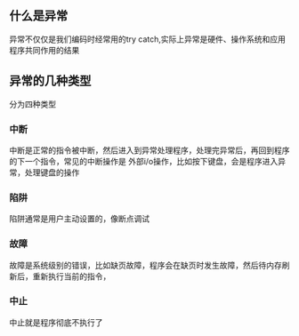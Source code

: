 ## 什么是异常
异常不仅仅是我们编码时经常用的try catch,实际上异常是硬件、操作系统和应用程序共同作用的结果

## 异常的几种类型
分为四种类型
### 中断
中断是正常的指令被中断，然后进入到异常处理程序，处理完异常后，再回到程序的下一个指令，常见的中断操作是
外部i/o操作，比如按下键盘，会是程序进入异常，处理键盘的操作
### 陷阱
陷阱通常是用户主动设置的，像断点调试
### 故障
故障是系统级别的错误，比如缺页故障，程序会在缺页时发生故障，然后待内存刷新后，重新执行当前的指令，
### 中止
中止就是程序彻底不执行了